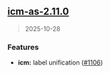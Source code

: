 
<a name="icm-as-2.11.0"></a>
## [icm-as-2.11.0](https://github.com/intershop/helm-charts/compare/icm-as-2.10.0...icm-as-2.11.0)

> 2025-10-28

### Features

* **icm:** label unification ([#1106](https://github.com/intershop/helm-charts/issues/1106))

